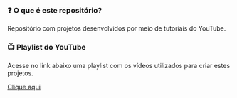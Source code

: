 ### ❓ O que é este repositório?

Repositório com projetos desenvolvidos por meio de tutoriais do YouTube.

### 📺 Playlist do YouTube

Acesse no link abaixo uma playlist com os vídeos utilizados para criar estes projetos.

[Clique aqui](https://youtube.com/playlist?list=PLR2w7TwB6wKzmfOkETDhD5NIzIZ8wSyBZ)
